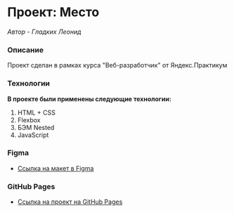 # Проект: Место

*Автор - Гладких Леонид*

### Описание

Проект сделан в рамках курса "Веб-разработчик" от Яндекс.Практикум

### Технологии

**В проекте были применены следующие технологии:**
1. HTML + CSS
2. Flexbox
3. БЭМ Nested
4. JavaScript

### Figma

* [Ссылка на макет в Figma](https://www.figma.com/file/2cn9N9jSkmxD84oJik7xL7/JavaScript.-Sprint-4?node-id=0%3A1)

### GitHub Pages

* [Ссылка на проект на GitHub Pages](https://leo-gladkikh-2020.github.io/mesto/)